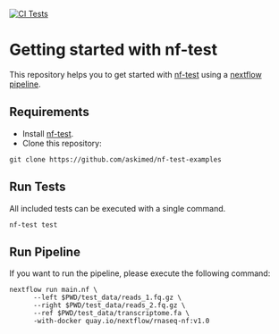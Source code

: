 [![CI Tests](https://github.com/askimed/nf-test-examples/actions/workflows/run-nf-test.yml/badge.svg)](https://github.com/askimed/nf-test-examples/actions/workflows/run-nf-test.yml)

# Getting started with nf-test

This repository helps you to get started with [nf-test](https://code.askimed.com/nf-test) using a [nextflow pipeline](https://github.com/GoekeLab/bioinformatics-workflows/tree/master/nextflow). 

## Requirements
* Install [nf-test](https://code.askimed.com/nf-test/installation/).
* Clone this repository:
```
git clone https://github.com/askimed/nf-test-examples
```

## Run Tests
All included tests can be executed with a single command. 
```
nf-test test
```

## Run Pipeline
If you want to run the pipeline, please execute the following command: 
```
nextflow run main.nf \
      --left $PWD/test_data/reads_1.fq.gz \
      --right $PWD/test_data/reads_2.fq.gz \
      --ref $PWD/test_data/transcriptome.fa \
      -with-docker quay.io/nextflow/rnaseq-nf:v1.0
```
